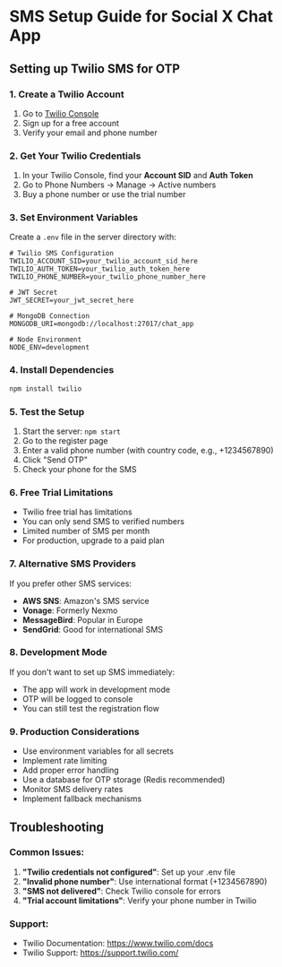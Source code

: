 # SMS Setup Guide for Social X Chat App

## Setting up Twilio SMS for OTP

### 1. Create a Twilio Account
1. Go to [Twilio Console](https://console.twilio.com/)
2. Sign up for a free account
3. Verify your email and phone number

### 2. Get Your Twilio Credentials
1. In your Twilio Console, find your **Account SID** and **Auth Token**
2. Go to Phone Numbers → Manage → Active numbers
3. Buy a phone number or use the trial number

### 3. Set Environment Variables
Create a `.env` file in the server directory with:

```env
# Twilio SMS Configuration
TWILIO_ACCOUNT_SID=your_twilio_account_sid_here
TWILIO_AUTH_TOKEN=your_twilio_auth_token_here
TWILIO_PHONE_NUMBER=your_twilio_phone_number_here

# JWT Secret
JWT_SECRET=your_jwt_secret_here

# MongoDB Connection
MONGODB_URI=mongodb://localhost:27017/chat_app

# Node Environment
NODE_ENV=development
```

### 4. Install Dependencies
```bash
npm install twilio
```

### 5. Test the Setup
1. Start the server: `npm start`
2. Go to the register page
3. Enter a valid phone number (with country code, e.g., +1234567890)
4. Click "Send OTP"
5. Check your phone for the SMS

### 6. Free Trial Limitations
- Twilio free trial has limitations
- You can only send SMS to verified numbers
- Limited number of SMS per month
- For production, upgrade to a paid plan

### 7. Alternative SMS Providers
If you prefer other SMS services:
- **AWS SNS**: Amazon's SMS service
- **Vonage**: Formerly Nexmo
- **MessageBird**: Popular in Europe
- **SendGrid**: Good for international SMS

### 8. Development Mode
If you don't want to set up SMS immediately:
- The app will work in development mode
- OTP will be logged to console
- You can still test the registration flow

### 9. Production Considerations
- Use environment variables for all secrets
- Implement rate limiting
- Add proper error handling
- Use a database for OTP storage (Redis recommended)
- Monitor SMS delivery rates
- Implement fallback mechanisms

## Troubleshooting

### Common Issues:
1. **"Twilio credentials not configured"**: Set up your .env file
2. **"Invalid phone number"**: Use international format (+1234567890)
3. **"SMS not delivered"**: Check Twilio console for errors
4. **"Trial account limitations"**: Verify your phone number in Twilio

### Support:
- Twilio Documentation: https://www.twilio.com/docs
- Twilio Support: https://support.twilio.com/ 